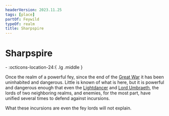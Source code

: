 ```yaml
---
headerVersion: 2023.11.25
tags: [place]
partOf: Feywild
typeOf: realm
title: Sharpspire
---
```

# Sharpspire
<div class="grid cards ext-narrow-margin ext-one-column" markdown>
-    :octicons-location-24:{ .lg .middle }   
</div>


Once the realm of a powerful fey, since the end of the [Great War](<../../../../events/1500s/great-war.md>) it has been uninhabited and dangerous. Little is known of what is here, but it is powerful and dangerous enough that even the [Lightdancer](<../../../../people/extraplanar-powers/lightdancer.md>) and [Lord Umbraeth](<../../../../people/extraplanar-powers/lord-umbraeth.md>), the lords of two neighboring realms, and enemies, for the most part, have unified several times to defend against incursions.

What these incursions are even the fey lords will not explain.